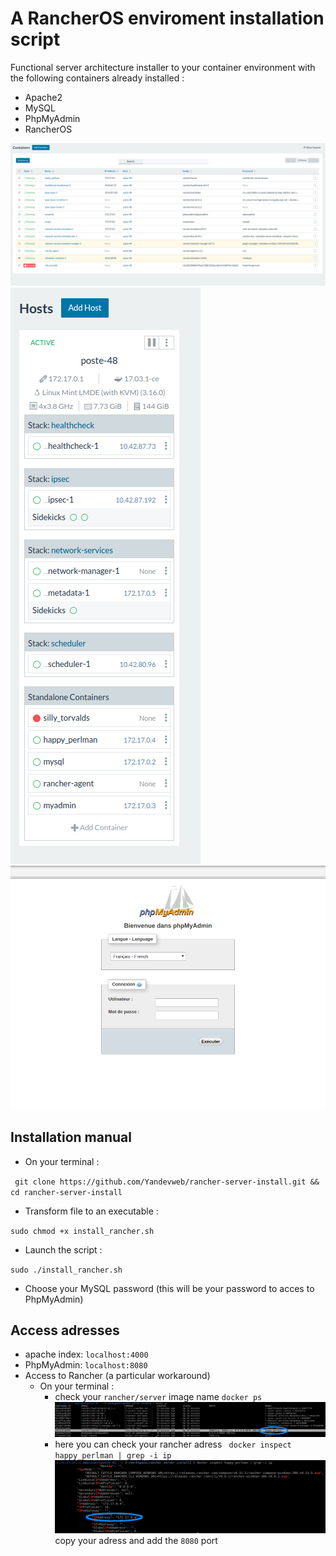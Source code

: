 # A RancherOS enviroment installation script

Functional server architecture installer to your container environment with the following containers already installed :

* Apache2
* MySQL
* PhpMyAdmin
* RancherOS

![](screen/2.png)
![](screen/3.png)
![](screen/6.png)

## Installation manual

* On your terminal :

`￼git clone https://github.com/Yandevweb/rancher-server-install.git && cd rancher-server-install`


* Transform file to an executable :

 `sudo chmod +x install_rancher.sh`

* Launch the script :

`sudo ./install_rancher.sh`

* Choose your MySQL password (this will be your password to acces to PhpMyAdmin)


## Access adresses

* apache index: `localhost:4000`
* PhpMyAdmin: `localhost:8080`
* Access to Rancher (a particular workaround)
  * On your terminal :
    * check your `rancher/server` image name
      `docker ps`
      ![](screen/5.png)
    * here you can check your rancher adress
     ` docker inspect happy_perlman | grep -i ip`
    ![](screen/1.png)
    copy your adress and add the `8080` port

